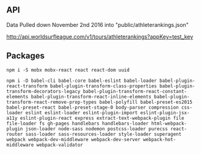 
API
---

Data Pulled down November 2nd 2016 into "public/athleterankings.json"

http://api.worldsurfleague.com/v1/tours/athleterankings?appKey=test_key 

Packages
--------

```
npm i -S mobx mobx-react react react-dom uuid 
```

```
npm i -D babel-cli babel-core babel-eslint babel-loader babel-plugin-react-transform babel-plugin-transform-class-properties babel-plugin-transform-decorators-legacy babel-plugin-transform-react-constant-elements babel-plugin-transform-react-inline-elements babel-plugin-transform-react-remove-prop-types babel-polyfill babel-preset-es2015 babel-preset-react babel-preset-stage-0 body-parser compression css-loader eslint eslint-loader eslint-plugin-import eslint-plugin-jsx-a11y eslint-plugin-react express extract-text-webpack-plugin file file-loader fs gh-pages handlebars handlebars-loader html-webpack-plugin json-loader node-sass nodemon postcss-loader purecss react-router sass-loader sass-resources-loader style-loader superagent webpack webpack-dev-middleware webpack-dev-server webpack-hot-middleware webpack-validator
```